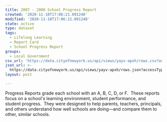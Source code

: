 ```yaml
---
title: 2007 - 2008 School Progress Report
created: '2020-11-10T17:06:21.091240'
modified: '2020-11-10T17:06:21.091248'
state: active
type: dataset
tags:
  - Lifelong Learning
  - Report Card
  - School Progress Report
groups:
  - Local Government
csv_url: 'https://data.cityofnewyork.us/api/views/yayv-apxh/rows.csv?accessType=DOWNLOAD'
json_url: >-
  https://data.cityofnewyork.us/api/views/yayv-apxh/rows.json?accessType=DOWNLOAD
layout: post

---
```

Progress Reports grade each school with an A, B, C, D, or F.  These reports focus on a school's learning environment, student performance, and student progress.  They were designed to help parents, teachers, principals, and others understand how well schools are doing—and compare them to other, similar schools.
